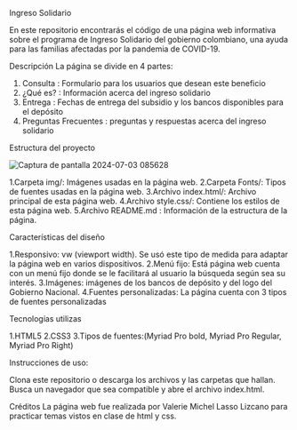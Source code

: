 Ingreso Solidario

En este repositorio encontrarás el código de una página web informativa sobre el programa de Ingreso Solidario del gobierno colombiano, una ayuda para las familias afectadas por la pandemia de COVID-19.

Descripción
La página se divide en 4 partes: 
1. Consulta : Formulario para los usuarios que desean este beneficio 
2. ¿Qué es? : Información acerca del ingreso solidario
3. Entrega : Fechas de entrega del subsidio y los bancos disponibles para el depósito 
4. Preguntas Frecuentes : preguntas y respuestas acerca del ingreso solidario

Estructura del proyecto 


![Captura de pantalla 2024-07-03 085628](https://github.com/MichelLasso/PROYECTO_TEST_HTML_LASSOVALERIE/assets/165828539/34336eb5-fa8a-46c0-8591-f59dd2b9e9f7)

1.Carpeta img/: Imágenes usadas en la página web.
2.Carpeta Fonts/: Tipos de fuentes usadas en la página web.
3.Archivo index.html/: Archivo principal de esta página web.
4.Archivo style.css/: Contiene los estilos de esta página web.
5.Archivo README.md : Información de la estructura de la página.

Características del diseño

1.Responsivo: vw (viewport width). Se usó este tipo de medida para  adaptar la página web en varios dispositivos.
2.Menú fijo: Está página web cuenta con un menú fijo donde se le facilitará al usuario la búsqueda según sea su interés.
3.Imágenes: imágenes de los bancos de depósito y del logo del Gobierno Nacional.
4.Fuentes personalizadas: La página cuenta con 3 tipos de fuentes personalizadas 

Tecnologías utilizas 

1.HTML5
2.CSS3 
3.Tipos de fuentes:(Myriad Pro bold, Myriad Pro Regular, Myriad Pro Right)

Instrucciones de uso:

Clona este repositorio o descarga los archivos y las carpetas que hallan.
Busca un navegador que sea compatible y abre el archivo index.html.

Créditos
La página web fue realizada por Valerie Michel Lasso Lizcano para practicar temas  vistos en clase de html y css.

